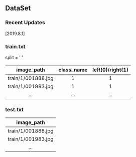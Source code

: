 ## DataSet
### Recent Updates
[2019.8.1]

### train.txt  
split = ' '

| image_path | class_name | left(0)/right(1)|
| :--------: | :--------: | :-------------: |
| train/1/001888.jpg | 1 | 1 |
| train/1/001983.jpg | 1 | 1 |
| ... | ... | ... |

### test.txt
| image_path |
| :--------: |
| train/1/001888.jpg |
| train/1/001983.jpg |
| ... |
